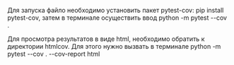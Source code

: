 Для запуска файло необходимо установить пакет pytest-cov: pip install pytest-cov, затем в терминале осуществить ввод python -m pytest --cov .

Для просмотра результатов в виде html, необходимо обратить к директории htmlcov. Для этого нужно вызвать в терминале python -m pytest --cov . --cov-report html
